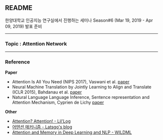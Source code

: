 
## README  
한양대학교 인공지능 연구실에서 진행하는 세미나  Season#6 (Mar 19, 2019 - Apr 09, 2019) 발표 준비  

---
### Topic : Attention Network  
---

### Reference  
**Paper**  
- Attention Is All You Need (NIPS 2017), Vaswani et al. [paper](https://arxiv.org/abs/1706.03762)  
- Neural Machine Translation by Jointly Learning to Align and Translate (ICLR 2015), Bahdanau et al. [paper](https://arxiv.org/abs/1409.0473)  
- Natural Language Language Inference, Sentence representation and Attention Mechanism, Cyprien de Lichy [paper](https://cs224d.stanford.edu/reports/Lichy.pdf)  

**Other**  
- [Attention? Attention! - Lil'Log](https://lilianweng.github.io/lil-log/2018/06/24/attention-attention.html)  
- [어텐션 매커니즘 - Latsgo's blog](https://ratsgo.github.io/from%20frequency%20to%20semantics/2017/10/06/attention/)  
- [Attention and Memory in Deep Learning and NLP - WILDML](http://www.wildml.com/2016/01/attention-and-memory-in-deep-learning-and-nlp/)  

<!--stackedit_data:
eyJoaXN0b3J5IjpbLTIxMjE4MTIwNDgsLTg1ODM0ODc5MCwxOD
YyMTQ2NDIxXX0=
-->